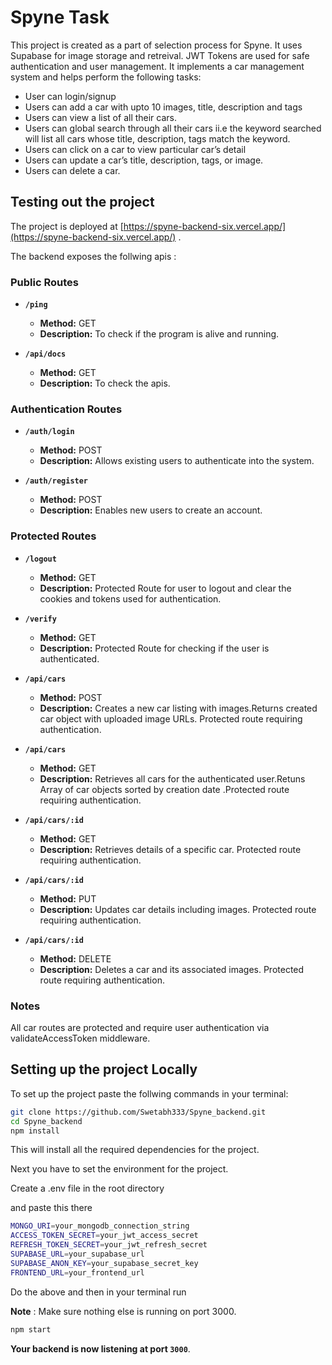 # Spyne Task

This project is created as a part of selection process for Spyne. It uses Supabase for image storage and retreival. JWT Tokens are used for safe authentication and user management. It implements a car management system and helps perform the following tasks:

- User can login/signup
- Users can add a car with upto 10 images, title, description and tags
- Users can view a list of all their cars.
- Users can global search through all their cars ii.e the keyword searched will list all cars whose
title, description, tags match the keyword.
- Users can click on a car to view particular car’s detail
- Users can update a car’s title, description, tags, or image.
- Users can delete a car.

## Testing out the project

The project is deployed at [https://spyne-backend-six.vercel.app/](https://spyne-backend-six.vercel.app/) .


The backend exposes the follwing apis :

### Public Routes

- **`/ping`**
  - **Method:** GET
  - **Description:** To check if the program is alive and running.

- **`/api/docs`**
  - **Method:** GET
  - **Description:** To check the apis.

### Authentication Routes

- **`/auth/login`**

  - **Method:** POST
  - **Description:** Allows existing users to authenticate into the system.

- **`/auth/register`**
  - **Method:** POST
  - **Description:** Enables new users to create an account.

### Protected Routes

- **`/logout`**

  - **Method:** GET
  - **Description:** Protected Route for user to logout and clear the cookies and tokens used for authentication.

- **`/verify`**

  - **Method:** GET
  - **Description:** Protected Route for checking if the user is authenticated.

- **`/api/cars`**

  - **Method:** POST
  - **Description:** Creates a new car listing with images.Returns created car object with uploaded image URLs. Protected route requiring authentication.

- **`/api/cars`**

  - **Method:** GET
  - **Description:** Retrieves all cars for the authenticated user.Retuns Array of car objects sorted by creation date .Protected route requiring authentication.

- **`/api/cars/:id`**

  - **Method:** GET
  - **Description:** Retrieves details of a specific car. Protected route requiring authentication.

- **`/api/cars/:id`**

  - **Method:** PUT
  - **Description:** Updates car details including images. Protected route requiring authentication.

- **`/api/cars/:id`**

  - **Method:** DELETE
  - **Description:** Deletes a car and its associated images. Protected route requiring authentication.


### Notes
 All car routes are protected and require user authentication via validateAccessToken middleware.

## Setting up the project Locally

 

To set up the project paste the follwing commands in your terminal:

```bash
git clone https://github.com/Swetabh333/Spyne_backend.git
cd Spyne_backend
npm install
```

This will install all the required dependencies for the project.

Next you have to set the environment for the project.

Create a .env file in the root directory

and paste this there

```bash
MONGO_URI=your_mongodb_connection_string
ACCESS_TOKEN_SECRET=your_jwt_access_secret
REFRESH_TOKEN_SECRET=your_jwt_refresh_secret
SUPABASE_URL=your_supabase_url
SUPABASE_ANON_KEY=your_supabase_secret_key
FRONTEND_URL=your_frontend_url
```


Do the above and then in your terminal run

**Note** : Make sure nothing else is running on port 3000.

```bash
npm start
```



**Your backend is now listening at port `3000`**.